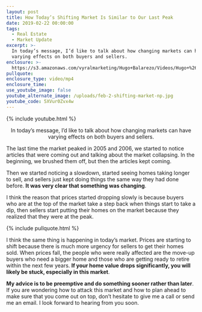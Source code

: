 ```yaml
---
layout: post
title: How Today’s Shifting Market Is Similar to Our Last Peak
date: 2019-02-22 00:00:00
tags:
  - Real Estate
  - Market Update
excerpt: >-
  In today’s message, I’d like to talk about how changing markets can have
  varying effects on both buyers and sellers.
enclosure: >-
  https://s3.amazonaws.com/vyralmarketing/Hugo+Balarezo/Videos/Hugo+%26+Sheri-+Homes+and+Lifestyles+-+How+Todays+Shifting+Market+Is+Similar+to+Our+Last+Peak.mp4
pullquote:
enclosure_type: video/mp4
enclosure_time:
use_youtube_image: false
youtube_alternate_image: /uploads/feb-2-shifting-market-np.jpg
youtube_code: 5XVur0Zvx4w
---
```


{% include youtube.html %}

<center>In today’s message, I’d like to talk about how changing markets can have varying effects on both buyers and sellers.</center>

The last time the market peaked in 2005 and 2006, we started to notice articles that were coming out and talking about the market collapsing. In the beginning, we brushed them off, but then the articles kept coming.&nbsp;

Then we started noticing a slowdown, started seeing homes taking longer to sell, and sellers just kept doing things the same way they had done before. **It was very clear that something was changing**.

I think the reason that prices started dropping slowly is because buyers who are at the top of the market take a step back when things start to take a dip, then sellers start putting their homes on the market because they realized that they were at the peak.

{% include pullquote.html %}

I think the same thing is happening in today’s market. Prices are starting to shift because there is much more urgency for sellers to get their homes sold. When prices fall, the people who were really affected are the move-up buyers who need a bigger home and those who are getting ready to retire within the next few years. **If your home value drops significantly, you will likely be stuck, especially in this market**.

**My advice is to be preemptive and do something sooner rather than later**. If you are wondering how to attack this market and how to plan ahead to make sure that you come out on top, don’t hesitate to give me a call or send me an email. I look forward to hearing from you soon.